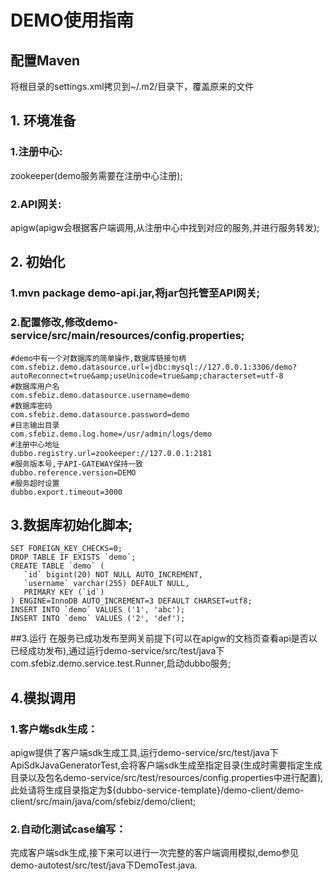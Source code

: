 # DEMO使用指南
## 配置Maven  
将根目录的settings.xml拷贝到~/.m2/目录下，覆盖原来的文件

## 1. 环境准备
### 1.注册中心:
zookeeper(demo服务需要在注册中心注册);
### 2.API网关:
apigw(apigw会根据客户端调用,从注册中心中找到对应的服务,并进行服务转发);
## 2. 初始化
### 1.mvn package demo-api.jar,将jar包托管至API网关;
### 2.配置修改,修改demo-service/src/main/resources/config.properties;
    #demo中有一个对数据库的简单操作,数据库链接句柄
    com.sfebiz.demo.datasource.url=jdbc:mysql://127.0.0.1:3306/demo?autoReconnect=true&amp;useUnicode=true&amp;characterset=utf-8
    #数据库用户名
    com.sfebiz.demo.datasource.username=demo
    #数据库密码
    com.sfebiz.demo.datasource.password=demo
    #日志输出目录
    com.sfebiz.demo.log.home=/usr/admin/logs/demo
    #注册中心地址
    dubbo.registry.url=zookeeper://127.0.0.1:2181
    #服务版本号,于API-GATEWAY保持一致
    dubbo.reference.version=DEMO
    #服务超时设置
    dubbo.export.timeout=3000
## 3.数据库初始化脚本;
    SET FOREIGN_KEY_CHECKS=0;
    DROP TABLE IF EXISTS `demo`;
    CREATE TABLE `demo` (
       `id` bigint(20) NOT NULL AUTO_INCREMENT,
       `username` varchar(255) DEFAULT NULL,
       PRIMARY KEY (`id`)
    ) ENGINE=InnoDB AUTO_INCREMENT=3 DEFAULT CHARSET=utf8;
    INSERT INTO `demo` VALUES ('1', 'abc');
    INSERT INTO `demo` VALUES ('2', 'def');
##3.运行
在服务已成功发布至网关前提下(可以在apigw的文档页查看api是否以已经成功发布),通过运行demo-service/src/test/java下com.sfebiz.demo.service.test.Runner,启动dubbo服务;
## 4.模拟调用
### 1.客户端sdk生成：
apigw提供了客户端sdk生成工具,运行demo-service/src/test/java下ApiSdkJavaGeneratorTest,会将客户端sdk生成至指定目录(生成时需要指定生成目录以及包名demo-service/src/test/resources/config.properties中进行配置),此处请将生成目录指定为${dubbo-service-template}/demo-client/demo-client/src/main/java/com/sfebiz/demo/client;
### 2.自动化测试case编写：
完成客户端sdk生成,接下来可以进行一次完整的客户端调用模拟,demo参见demo-autotest/src/test/java下DemoTest.java.